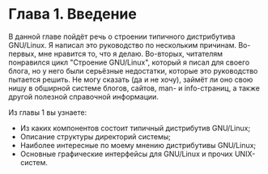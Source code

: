 # Глава 1. Введение

В данной главе пойдёт речь о строении типичного дистрибутива GNU/Linux. Я
написал это руководство по нескольким причинам. Во-первых, мне нравится то, что
я делаю. Во-вторых, читателям понравился цикл "Строение GNU/Linux", который я
писал для своего блога, но у него были серьёзные недостатки, которые это
руководство пытается решить. Не могу сказать (да и не хочу), займёт ли оно свою
нишу в обширной системе блогов, сайтов, man- и info-страниц, а также другой
полезной справочной информации.

Из главы 1 вы узнаете:

- Из каких компонентов состоит типичный дистрибутив GNU/Linux;
- Описание структуры директорий системы;
- Наиболее интересные по моему мнению дистрибутивы GNU/Linux;
- Основные графические интерфейсы для GNU/Linux и прочих UNIX-систем.
